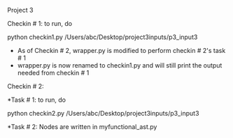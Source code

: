 Project 3

Checkin # 1:
to run, do

python checkin1.py /Users/abc/Desktop/project3inputs/p3_input3
* As of Checkin # 2, wrapper.py is modified to perform checkin # 2's task # 1
* wrapper.py is now renamed to checkin1.py and will still print the output needed from checkin # 1

Checkin # 2:

  *Task # 1:
  to run, do
  
  python checkin2.py /Users/abc/Desktop/project3inputs/p3_input3

  *Task # 2:
  Nodes are written in myfunctional_ast.py 
